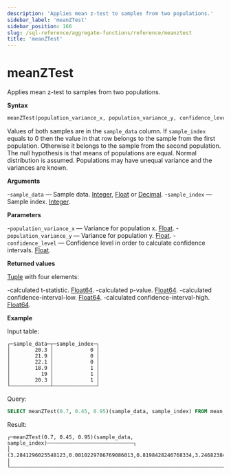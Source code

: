 ```yaml
---
description: 'Applies mean z-test to samples from two populations.'
sidebar_label: 'meanZTest'
sidebar_position: 166
slug: /sql-reference/aggregate-functions/reference/meanztest
title: 'meanZTest'
---
```


# meanZTest

Applies mean z-test to samples from two populations.

**Syntax**

```sql
meanZTest(population_variance_x, population_variance_y, confidence_level)(sample_data, sample_index)
```

Values of both samples are in the `sample_data` column. If `sample_index` equals to 0 then the value in that row belongs to the sample from the first population. Otherwise it belongs to the sample from the second population.
The null hypothesis is that means of populations are equal. Normal distribution is assumed. Populations may have unequal variance and the variances are known.

**Arguments**

-`sample_data` — Sample data. [Integer](../../../sql-reference/data-types/int-uint.md), [Float](../../../sql-reference/data-types/float.md) or [Decimal](../../../sql-reference/data-types/decimal.md).
-`sample_index` — Sample index. [Integer](../../../sql-reference/data-types/int-uint.md).

**Parameters**

-`population_variance_x` — Variance for population x. [Float](../../../sql-reference/data-types/float.md).
-`population_variance_y` — Variance for population y. [Float](../../../sql-reference/data-types/float.md).
-`confidence_level` — Confidence level in order to calculate confidence intervals. [Float](../../../sql-reference/data-types/float.md).

**Returned values**

[Tuple](../../../sql-reference/data-types/tuple.md) with four elements:

-calculated t-statistic. [Float64](../../../sql-reference/data-types/float.md).
-calculated p-value. [Float64](../../../sql-reference/data-types/float.md).
-calculated confidence-interval-low. [Float64](../../../sql-reference/data-types/float.md).
-calculated confidence-interval-high. [Float64](../../../sql-reference/data-types/float.md).

**Example**

Input table:

```text
┌─sample_data─┬─sample_index─┐
│        20.3 │            0 │
│        21.9 │            0 │
│        22.1 │            0 │
│        18.9 │            1 │
│          19 │            1 │
│        20.3 │            1 │
└─────────────┴──────────────┘
```

Query:

```sql
SELECT meanZTest(0.7, 0.45, 0.95)(sample_data, sample_index) FROM mean_ztest
```

Result:

```text
┌─meanZTest(0.7, 0.45, 0.95)(sample_data, sample_index)────────────────────────────┐
│ (3.2841296025548123,0.0010229786769086013,0.8198428246768334,3.2468238419898365) │
└──────────────────────────────────────────────────────────────────────────────────┘
```
